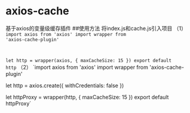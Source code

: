 # axios-cache
基于axios的变量级缓存插件
##使用方法
将index.js和cache.js引入项目
（1）
<code>import axios from 'axios'
import wrapper from 'axios-cache-plugin'

let http = wrapper(axios, {
  maxCacheSize: 15
})
export default http</code>
（2）
`import axios from 'axios'
import wrapper from 'axios-cache-plugin'

let http = axios.create({
  withCredentials: false
})

let httpProxy = wrapper(http, {
  maxCacheSize: 15
})
export default httpProxy`
